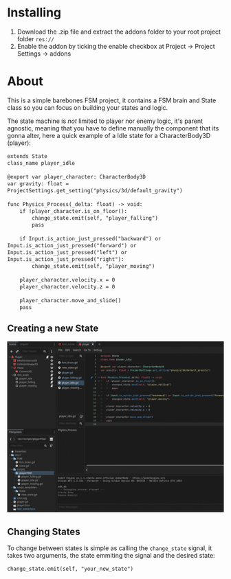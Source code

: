 # Installing

 1. Download the .zip file and extract the addons folder to your root project folder `res://`
 2. Enable the addon by ticking the enable checkbox at Project -> Project Settings -> addons

# About
This is a simple barebones FSM project, it contains a FSM brain and State class so you can focus on building your states and logic.

The state machine is *not* limited to player nor enemy logic, it's parent agnostic, meaning that you have to define manually the component that its gonna alter, here a quick example of a Idle state for a CharacterBody3D (player):

``` gdscript
extends State
class_name player_idle

@export var player_character: CharacterBody3D
var gravity: float = ProjectSettings.get_setting("physics/3d/default_gravity")

func Physics_Process(_delta: float) -> void:
	if !player_character.is_on_floor():
		change_state.emit(self, "player_falling")
		pass
	
	if Input.is_action_just_pressed("backward") or Input.is_action_just_pressed("forward") or Input.is_action_just_pressed("left") or Input.is_action_just_pressed("right"):
		change_state.emit(self, "player_moving")
	
	player_character.velocity.x = 0
	player_character.velocity.z = 0
	
	player_character.move_and_slide()
	pass
```
## Creating a new State
![Example of creating a state gif](addons/simplefsm/git_repo_misc/creating_new_state.gif)

## Changing States
To change between states is simple as calling the `change_state` signal, it takes two arguments, the state emmiting the signal and the desired state:
``` gdscript
change_state.emit(self, "your_new_state")
```